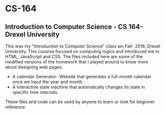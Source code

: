 # CS-164
## Introduction to Computer Science - CS 164- Drexel University

This was my "Introduction to Computer Science" class ain Fall- 2018, Drexel University. 
This cousrse focused on computing logics and introduced me to HTML, JavaScript and CSS. The files included here are some of the modified versions of the homework that I played around to know more about designing web pages.

* A calendar Generator- Website that generates a full-month calendar once we input the year and month.
* A Interactive state machine that automatcally changes its state in specific time intervals.

These files and code can be used by anyone to learn or look for beginner reference.
